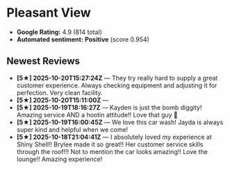 # Pleasant View

- **Google Rating:** 4.9  (814 total)
- **Automated sentiment:** **Positive** (score 0.954)

## Newest Reviews
- **[5★] 2025-10-20T15:27:24Z** — They try really hard to supply a great customer experience. Always checking equipment and adjusting it for perfection. Very clean facility.
- **[5★] 2025-10-20T15:11:00Z** — 
- **[5★] 2025-10-19T18:16:27Z** — Kayden is just the bomb diggity! Amazing service AND a hootin attitude!! Love that guy 🥹
- **[5★] 2025-10-19T16:00:45Z** — We love this car wash! Jayda is always super kind and helpful when we come!
- **[5★] 2025-10-18T21:04:41Z** — I absolutely loved my experience at Shiny Shell!! Brylee made it so great!! Her customer service skills through the roof!!! Not to mention the car looks amazing!! Love the lounge!! Amazing experience!